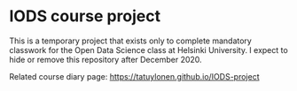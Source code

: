 # IODS course project

This is a temporary project that exists only to complete mandatory
classwork for the Open Data Science class at Helsinki University.  I
expect to hide or remove this repository after December 2020.

Related course diary page: https://tatuylonen.github.io/IODS-project
